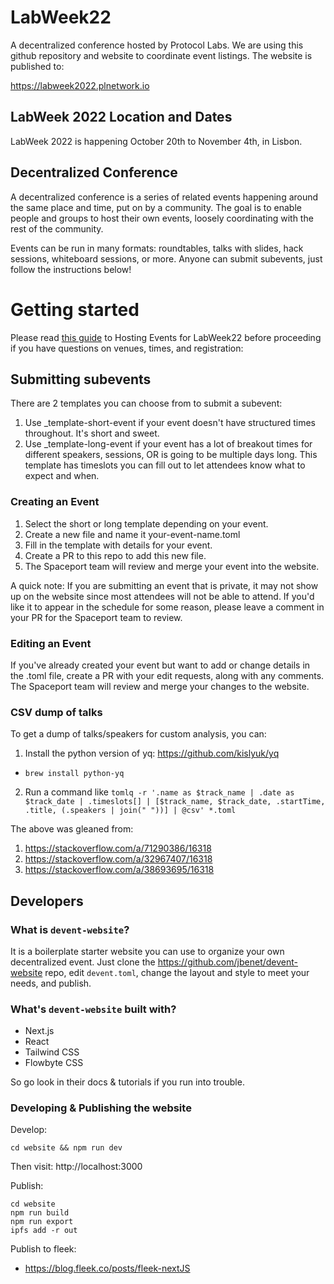 # LabWeek22

A decentralized conference hosted by Protocol Labs. We are using this github repository and website to coordinate event listings. The website is published to:

https://labweek2022.plnetwork.io

## LabWeek 2022 Location and Dates

LabWeek 2022 is happening October 20th to November 4th, in Lisbon.

## Decentralized Conference

A decentralized conference is a series of related events happening around
the same place and time, put on by a community. The goal is to enable people
and groups to host their own events, loosely coordinating with the rest of the
community.

Events can be run in many formats: roundtables, talks with slides, hack sessions, whiteboard sessions, or more. Anyone can submit subevents, just follow the instructions below!

# Getting started

Please read [this guide](https://bit.ly/LabWeek22HostEvents) to Hosting Events for LabWeek22 before proceeding if you have questions on venues, times, and registration: 

## Submitting subevents

There are 2 templates you can choose from to submit a subevent:
1. Use _template-short-event if your event doesn't have structured times throughout. It's short and sweet.
2. Use _template-long-event if your event has a lot of breakout times for different speakers, sessions, OR is going to be multiple days long. This template has timeslots you can fill out to let attendees know what to expect and when.

### Creating an Event

1. Select the short or long template depending on your event.
2. Create a new file and name it your-event-name.toml
3. Fill in the template with details for your event.
4. Create a PR to this repo to add this new file.
5. The Spaceport team will review and merge your event into the website. 

A quick note: If you are submitting an event that is private, it may not show up on the website since most attendees will not be able to attend. If you'd like it to appear in the schedule for some reason, please leave a comment in your PR for the Spaceport team to review.

### Editing an Event

If you've already created your event but want to add or change details in the .toml file, create a PR with your edit requests, along with any comments. The Spaceport team will review and merge your changes to the website.

### CSV dump of talks

To get a dump of talks/speakers for custom analysis, you can:
1. Install the python version of yq: https://github.com/kislyuk/yq
  - ``brew install python-yq``
2. Run a command like ``tomlq -r '.name as $track_name | .date as $track_date | .timeslots[] | [$track_name, $track_date, .startTime, .title, (.speakers | join(" "))] | @csv' *.toml``

The above was gleaned from:
1. https://stackoverflow.com/a/71290386/16318
2. https://stackoverflow.com/a/32967407/16318
3. https://stackoverflow.com/a/38693695/16318

## Developers

### What is `devent-website`?

It is a boilerplate starter website you can use to organize your own decentralized event.
Just clone the https://github.com/jbenet/devent-website repo,
edit `devent.toml`, change the layout and style to meet your needs,
and publish.

### What's `devent-website` built with?

- Next.js
- React
- Tailwind CSS
- Flowbyte CSS

So go look in their docs & tutorials if you run into trouble.

### Developing & Publishing the website

Develop:
```
cd website && npm run dev
```
Then visit: http://localhost:3000


Publish:
```
cd website
npm run build
npm run export
ipfs add -r out
```

Publish to fleek:
- https://blog.fleek.co/posts/fleek-nextJS
